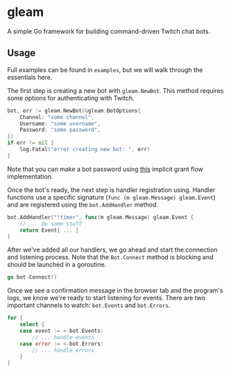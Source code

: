 # gleam

A simple Go framework for building command-driven Twitch chat bots.

## Usage

Full examples can be found in `examples`, but we will walk through
the essentials here.

The first step is creating a new bot with `gleam.NewBot`. This method requires
some options for authenticating with Twitch.

```go
bot, err := gleam.NewBot(&gleam.BotOptions{
    Channel: "some channel",
    Username: "some username",
    Password: "some password",
})
if err != nil {
    log.Fatal("error creating new bot: ", err)
}
```

Note that you can make a bot password using [this](https://twitchapps.com/tmi/)
implicit grant flow implementation.

Once the bot's ready, the next step is handler registration using. Handler
functions use a specific signature (`func (m gleam.Message) gleam.Event`) and
are registered using the `bot.AddHandler` method.

```go
bot.AddHandler("!timer", func(m gleam.Message) gleam.Event {
    // ... do some stuff
    return Event{ ... }
}
```

After we've added all our handlers, we go ahead and start the connection and
listening process. Note that the `Bot.Connect` method is blocking and should be
launched in a goroutine.

```go
go bot.Connect()
```

Once we see a confirmation message in the browser tab and the program's logs,
we know we're ready to start listening for events. There are two important
channels to watch: `bot.Events` and `bot.Errors`.

```go
for {
    select {
    case event := <-bot.Events:
        // ... handle events
    case error := <-bot.Errors:
        // ... handle errors
    }
}
```

